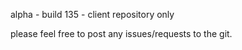 alpha - build 135 - client repository only

please feel free to post any issues/requests to the git.